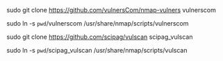 
sudo git clone https://github.com/vulnersCom/nmap-vulners vulnerscom

sudo ln -s ``pwd``/vulnerscom /usr/share/nmap/scripts/vulnerscom

sudo git clone https://github.com/scipag/vulscan scipag_vulscan

sudo ln -s `pwd`/scipag_vulscan /usr/share/nmap/scripts/vulscan
